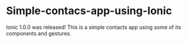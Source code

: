 # Simple-contacs-app-using-Ionic
Ionic 1.0.0 was released! This is a simple contacts app using some of its components and gestures.
